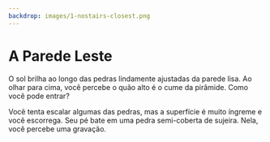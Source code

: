 ```yaml
---
backdrop: images/1-nostairs-closest.png
---
```


# A Parede Leste

O sol brilha ao longo das pedras lindamente ajustadas da parede lisa. Ao olhar para cima, você percebe o quão alto é o cume da pirâmide. Como você pode entrar?

Você tenta escalar algumas das pedras, mas a superfície é muito íngreme e você escorrega. Seu pé bate em uma pedra semi-coberta de sujeira. Nela, você percebe uma gravação.

<Item id="5" />

<Page url="4" instructions="Esta é mais difícil de decifrar, mas o seu guia declara: '1: A longitude mede em torno de _____ de leste a oeste, com 0 ° no Meridiano de Greenwich'. Você clica no URL que aparece ao lado da imagem do glifo." action="Caminhe para o norte" condition="5" />
